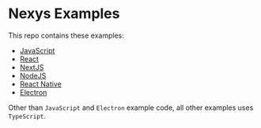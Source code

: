 # Nexys Examples

This repo contains these examples:

- [JavaScript](./javascript)
- [React](./react)
- [NextJS](./nextjs)
- [NodeJS](./nodejs)
- [React Native](./react-native)
- [Electron](./electron)

Other than `JavaScript` and `Electron` example code, all other examples uses `TypeScript`.